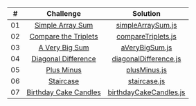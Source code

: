 |  #  |                                                      Challenge                                                      |                                  Solution                                       |
| :-: | :-----------------------------------------------------------------------------------------------------------------: | :------------------------------------------------------------------------:      |
| 01  |    [Simple Array Sum](https://www.hackerrank.com/challenges/simple-array-sum/problem?isFullScreen=true)             |       [simpleArraySum.js](./algorithm_solitions/01-simpleArraySum.js)           |
| 02  |    [Compare the Triplets](https://www.hackerrank.com/challenges/compare-the-triplets/problem?isFullScreen=true)     |       [compareTriplets.js](./algorithm_solitions/02-compareTriplets.js)         |
| 03  |    [A Very Big Sum](https://www.hackerrank.com/challenges/a-very-big-sum/problem?isFullScreen=true)                 |       [aVeryBigSum.js](./algorithm_solitions/03-aVeryBigSum.js)                 |
| 04  |    [Diagonal Difference](https://www.hackerrank.com/challenges/diagonal-difference/problem?isFullScreen=true)       |       [diagonalDifference.js](./algorithm_solitions/04-diagonalDifference.js)   |
| 05  |    [Plus Minus](https://www.hackerrank.com/challenges/plus-minus/problem?isFullScreen=true)                         |       [plusMinus.js](./algorithm_solitions/05-plusMinus.js)                     |
| 06  |    [Staircase](https://www.hackerrank.com/challenges/staircase/problem?isFullScreen=true)                           |       [staircase.js](./algorithm_solitions/06-staircase.js)                     |
| 07  |    [Birthday Cake Candles](https://www.hackerrank.com/challenges/birthday-cake-candles/problem?isFullScreen=true)   |       [birthdayCakeCandles.js](./algorithm_solitions/07-birthdayCakeCandles.js) |